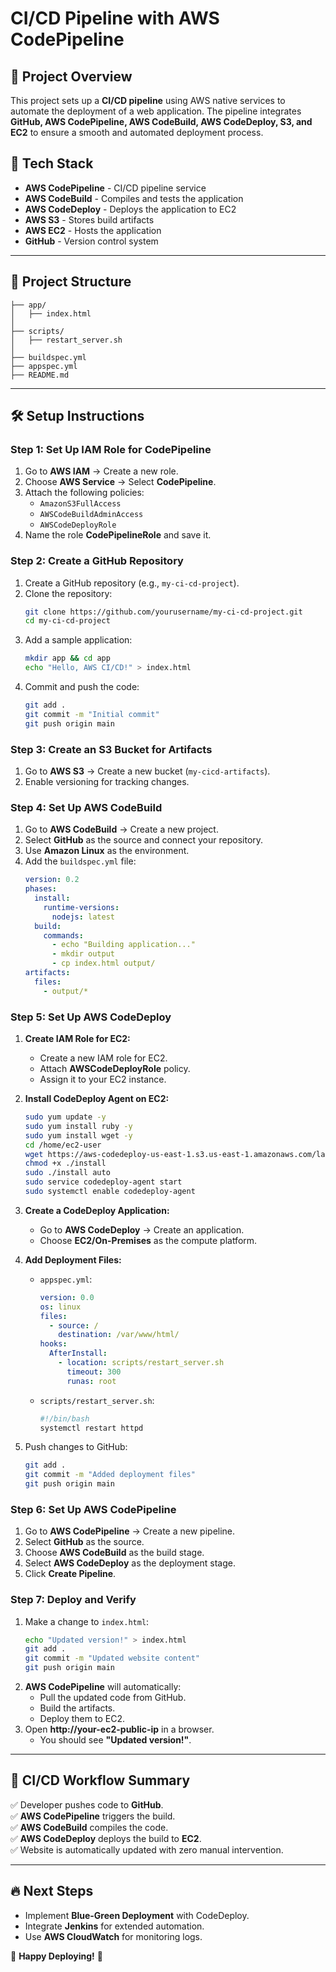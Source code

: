 # CI/CD Pipeline with AWS CodePipeline

## 📌 Project Overview
This project sets up a **CI/CD pipeline** using AWS native services to automate the deployment of a web application. The pipeline integrates **GitHub, AWS CodePipeline, AWS CodeBuild, AWS CodeDeploy, S3, and EC2** to ensure a smooth and automated deployment process.

## 🚀 Tech Stack
- **AWS CodePipeline** - CI/CD pipeline service
- **AWS CodeBuild** - Compiles and tests the application
- **AWS CodeDeploy** - Deploys the application to EC2
- **AWS S3** - Stores build artifacts
- **AWS EC2** - Hosts the application
- **GitHub** - Version control system

---

## 📂 Project Structure
```
├── app/
│   ├── index.html
│
├── scripts/
│   ├── restart_server.sh
│
├── buildspec.yml
├── appspec.yml
├── README.md
```

---

## 🛠️ Setup Instructions

### Step 1: Set Up IAM Role for CodePipeline
1. Go to **AWS IAM** → Create a new role.
2. Choose **AWS Service** → Select **CodePipeline**.
3. Attach the following policies:
   - `AmazonS3FullAccess`
   - `AWSCodeBuildAdminAccess`
   - `AWSCodeDeployRole`
4. Name the role **CodePipelineRole** and save it.

### Step 2: Create a GitHub Repository
1. Create a GitHub repository (e.g., `my-ci-cd-project`).
2. Clone the repository:
   ```sh
   git clone https://github.com/yourusername/my-ci-cd-project.git
   cd my-ci-cd-project
   ```
3. Add a sample application:
   ```sh
   mkdir app && cd app
   echo "Hello, AWS CI/CD!" > index.html
   ```
4. Commit and push the code:
   ```sh
   git add .
   git commit -m "Initial commit"
   git push origin main
   ```

### Step 3: Create an S3 Bucket for Artifacts
1. Go to **AWS S3** → Create a new bucket (`my-cicd-artifacts`).
2. Enable versioning for tracking changes.

### Step 4: Set Up AWS CodeBuild
1. Go to **AWS CodeBuild** → Create a new project.
2. Select **GitHub** as the source and connect your repository.
3. Use **Amazon Linux** as the environment.
4. Add the `buildspec.yml` file:
   ```yaml
   version: 0.2
   phases:
     install:
       runtime-versions:
         nodejs: latest
     build:
       commands:
         - echo "Building application..."
         - mkdir output
         - cp index.html output/
   artifacts:
     files:
       - output/*
   ```

### Step 5: Set Up AWS CodeDeploy
1. **Create IAM Role for EC2:**
   - Create a new IAM role for EC2.
   - Attach **AWSCodeDeployRole** policy.
   - Assign it to your EC2 instance.

2. **Install CodeDeploy Agent on EC2:**
   ```sh
   sudo yum update -y
   sudo yum install ruby -y
   sudo yum install wget -y
   cd /home/ec2-user
   wget https://aws-codedeploy-us-east-1.s3.us-east-1.amazonaws.com/latest/install
   chmod +x ./install
   sudo ./install auto
   sudo service codedeploy-agent start
   sudo systemctl enable codedeploy-agent
   ```

3. **Create a CodeDeploy Application:**
   - Go to **AWS CodeDeploy** → Create an application.
   - Choose **EC2/On-Premises** as the compute platform.

4. **Add Deployment Files:**
   - `appspec.yml`:
     ```yaml
     version: 0.0
     os: linux
     files:
       - source: /
         destination: /var/www/html/
     hooks:
       AfterInstall:
         - location: scripts/restart_server.sh
           timeout: 300
           runas: root
     ```
   - `scripts/restart_server.sh`:
     ```sh
     #!/bin/bash
     systemctl restart httpd
     ```

5. Push changes to GitHub:
   ```sh
   git add .
   git commit -m "Added deployment files"
   git push origin main
   ```

### Step 6: Set Up AWS CodePipeline
1. Go to **AWS CodePipeline** → Create a new pipeline.
2. Select **GitHub** as the source.
3. Choose **AWS CodeBuild** as the build stage.
4. Select **AWS CodeDeploy** as the deployment stage.
5. Click **Create Pipeline**.

### Step 7: Deploy and Verify
1. Make a change to `index.html`:
   ```sh
   echo "Updated version!" > index.html
   git add .
   git commit -m "Updated website content"
   git push origin main
   ```
2. **AWS CodePipeline** will automatically:
   - Pull the updated code from GitHub.
   - Build the artifacts.
   - Deploy them to EC2.
3. Open **http://your-ec2-public-ip** in a browser.
   - You should see **"Updated version!"**.

---

## 🎯 CI/CD Workflow Summary
✅ Developer pushes code to **GitHub**.  
✅ **AWS CodePipeline** triggers the build.  
✅ **AWS CodeBuild** compiles the code.  
✅ **AWS CodeDeploy** deploys the build to **EC2**.  
✅ Website is automatically updated with zero manual intervention.

---

## 🔥 Next Steps
- Implement **Blue-Green Deployment** with CodeDeploy.
- Integrate **Jenkins** for extended automation.
- Use **AWS CloudWatch** for monitoring logs.

🚀 **Happy Deploying!** 🎯
